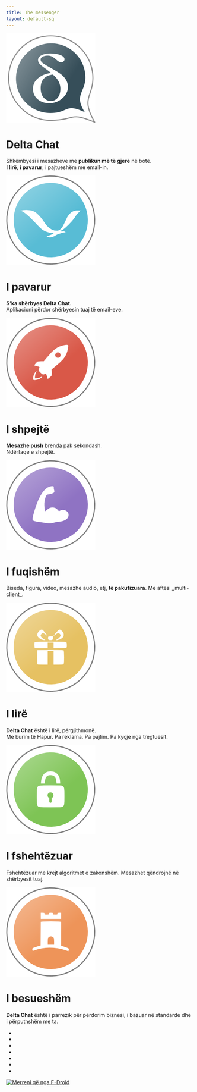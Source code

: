 ```yaml
---
title: The messenger
layout: default-sq
---
```


<!-- The content slider must have exactly 7 pages! -->
<!-- START OF CONTENT SLIDER -->
<link rel="stylesheet" property="stylesheet" href="../assets/css/content-slider.css" type="text/css" />
<div id="contentContainer"><div id="contentWrapper">

<div>
   <img src="../assets/home/intro1.png" alt="" />
   <h1>Delta Chat</h1>
   <p>Shkëmbyesi i mesazheve me <b>publikun më të gjerë</b> në botë.<br/><b>I lirë</b>, <b>i pavarur</b>, i pajtueshëm me email-in.</p>
</div>

<div>
   <img src="../assets/home/intro2.png" alt="" />
   <h1>I pavarur</h1>
   <!-- <p><b>No dependencies</b> to foreign computers or services. The app only uses your email-server.</p> -->
   <p><b>S’ka shërbyes Delta Chat.</b><br/>Aplikacioni përdor shërbyesin tuaj të email-eve.</p>
</div>

<div>
   <img src="../assets/home/intro3.png" alt="" />
   <h1>I shpejtë</h1>
   <p><b>Mesazhe push</b> brenda pak sekondash.<br/>Ndërfaqe e shpejtë.</p>
</div>

<div>
   <img src="../assets/home/intro4.png" alt="" />
   <h1>I fuqishëm</h1>
   <p>Biseda, figura, video, mesazhe audio, etj, <b>të pakufizuara</b>. Me aftësi _multi-client_.</p>
</div>

<div>
   <img src="../assets/home/intro5.png" alt="" />
   <h1>I lirë</h1>
   <p><b>Delta Chat</b> është i lirë, përgjithmonë.<br/>Me burim të Hapur. Pa reklama. Pa pajtim. Pa kyçje nga tregtuesit.</p>
</div>

<div>
   <img src="../assets/home/intro6.png" alt="" />
   <h1>I fshehtëzuar</h1>
   <p>Fshehtëzuar me krejt algoritmet e zakonshëm. Mesazhet qëndrojnë në shërbyesit tuaj.</p>
</div>

<div>
   <img src="../assets/home/intro7.png" alt="" />
   <h1>I besueshëm</h1>
   <p><b>Delta Chat</b> është i parrezik për përdorim biznesi, i bazuar në standarde dhe i përputhshëm me ta.</p>
</div>

</div></div>

<div id="navLinks">
  <ul>
    <li class="itemLinks" data-pos="0"></li>
    <li class="itemLinks" data-pos="1"></li>
    <li class="itemLinks" data-pos="2"></li>
    <li class="itemLinks" data-pos="3"></li>
    <li class="itemLinks" data-pos="4"></li>
    <li class="itemLinks" data-pos="5"></li>
    <li class="itemLinks" data-pos="6"></li>
  </ul>
</div>
<script src="../assets/css/content-slider.js"></script>
<!-- END OF CONTENT SLIDER -->

[<img src="../assets/home/get-it-on-fdroid.png" alt="Merreni që nga F-Droid" width="200" />](download)
